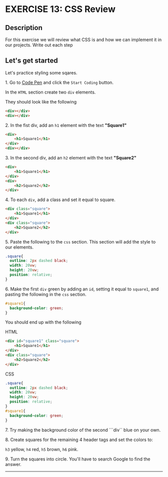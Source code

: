 # EXERCISE 13: CSS Review

## Description

For this exercise we will review what CSS is and how we can implement it in our projects. Write out each step

## Let's get started

Let's practice styling some sqares.

1\. Go to [Code Pen](https://codepen.io/pen/) and click the `Start Coding` button.

In the ```HTML``` section create two ```div``` elements.

They should look like the following

```html
<div></div>
<div></div>
```

2\. In the fist div, add an ```h1``` element with the text **"Square1"**

```html
<div>
    <h1>Square1</h1>
</div>
<div></div>
```

3\. In the second div, add an ```h2``` element with the text **"Square2"**

```html
<div>
    <h1>Square1</h1>
</div>
<div>
    <h2>Square2</h2>
</div>
```

4\. To each ```div```, add a class and set it equal to square.

```html
<div class="square">
    <h1>Square1</h1>
</div>
<div class="square">
    <h2>Square2</h2>
</div>
```

5\. Paste the following to the ```css``` section. This section will add the style to our elements.

```css
.square{
  outline: 2px dashed black;
  width: 20vw;
  height: 20vw;
  position: relative;
}
```

6\. Make the first ```div``` green by adding an ```id```, setting it equal to ```square1```, and pasting the following in the ```css``` section.

```css
#square1{
  background-color: green;
}
```

 You should end up with the following

HTML

```html
<div id="square1" class="square">
    <h1>Square1</h1>
</div>
<div class="square">
    <h2>Square2</h2>
</div>
```

CSS

```css
.square{
  outline: 2px dashed black;
  width: 20vw;
  height: 20vw;
  position: relative;
}
#square1{
  background-color: green;
}
```

7\. Try making the background color of the second ```div`` blue on your own.

8\. Create squares for the remaining 4 header tags and set the colors to:

```h3``` yellow, ```h4``` red, ```h5``` brown, ```h6``` pink.

9\. Turn the squares into circle. You'll have to search Google to find the answer.

---

